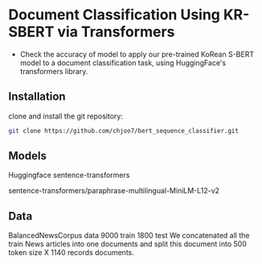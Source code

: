 # Document Classification Using KR-SBERT via Transformers

- Check the accuracy of model to apply our pre-trained KoRean S-BERT model to a document classification task, using HuggingFace's transformers library.


## Installation

clone and install the git repository:

```bash
git clone https://github.com/chjoo7/bert_sequence_classifier.git
```


## Models

Huggingface sentence-transformers 

sentence-transformers/paraphrase-multilingual-MiniLM-L12-v2

## Data

BalancedNewsCorpus data 9000 train 1800 test 
We concatenated all the train News articles into one documents and split this document into 500 token size X 1140 records documents.